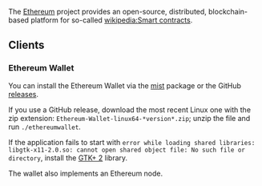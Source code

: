 The [Ethereum](https://github.com/ethereum/go-ethereum) project provides an open-source, distributed, blockchain-based platform for so-called [wikipedia:Smart contracts](https://en.wikipedia.org/wiki/Smart_contracts "wikipedia:Smart contracts").

## Clients

### Ethereum Wallet

You can install the Ethereum Wallet via the [mist](https://aur.archlinux.org/packages/mist/) package or the GitHub [releases](https://github.com/ethereum/mist/releases).

If you use a GitHub release, download the most recent Linux one with the zip extension: `Ethereum-Wallet-linux64-*version*.zip`; unzip the file and run `./ethereumwallet`.

If the application fails to start with `error while loading shared libraries: libgtk-x11-2.0.so: cannot open shared object file: No such file or directory`, install the [GTK+ 2](/index.php/GTK%2B "GTK+") library.

The wallet also implements an Ethereum node.